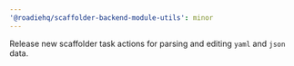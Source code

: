 ```yaml
---
'@roadiehq/scaffolder-backend-module-utils': minor
---
```


Release new scaffolder task actions for parsing and editing `yaml` and `json` data.
